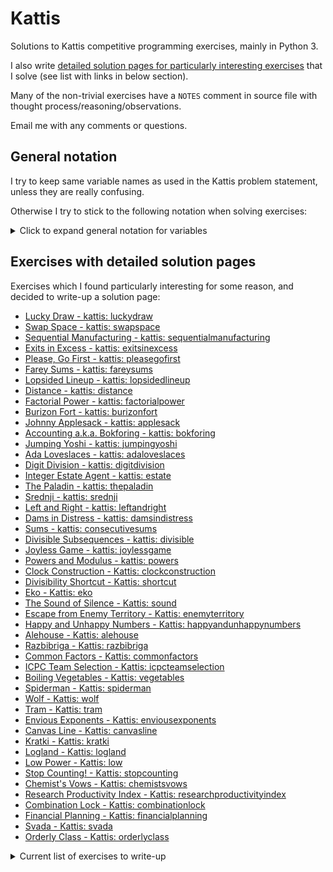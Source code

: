 # Kattis

Solutions to Kattis competitive programming exercises, mainly in Python 3. 

I also write [detailed solution pages for particularly interesting exercises](#exercises-with-detailed-solution-pages) that I solve (see list with links in below section).

Many of the non-trivial exercises have a `NOTES` comment in source file with thought process/reasoning/observations.

Email me with any comments or questions.

## General notation

I try to keep same variable names as used in the Kattis problem statement, unless they are really confusing.

Otherwise I try to stick to the following notation when solving exercises:
<details>
<summary>Click to expand general notation for variables</summary>

```
s : a string
c : a single character
d : a dictionary/hashmap
res : whatever the final result is
inps : if inputs require some kind of processing
curr,prev,best : when doing some kind of updating of current vs. previous vs. overall best values
cnt : when counting something
seen : when storing some kind of lookup of previously seen values, visited nodes in a graph, etc.
flg : a flag boolean for exiting loops or tracking if conditions are met
t,T,tc,TC : testcases
q,Q : queries
x,xs : generic names for moving through an iterable
r,c,R,C,dr,dc : current row/column, number of rows/columns in a grid, change in row/column
moves : allowed moves in some kind of grid or maze, e.g. [(-1,0), (0,1)]
board,grid : state of some kind of input maze/game board/grid configuration
acc : accumulator/range sum
dp : dynamic programming array
goods,bads : for combinatorics exercises when counting good/bad objects or states
stk : a stack
q,pq : queue, priority queue of some kind
ss,mm,hh : when working with dates and times
hi,lo,mid : when binary searching
PRECOMPUTE,LOOKUP,REF : in exercises with multiple queries of a precomputed answer
```
</details>


## Exercises with detailed solution pages

Exercises which I found particularly interesting for some reason, and decided to write-up a solution page:

- [Lucky Draw - kattis: luckydraw](https://github.com/benjaminzwhite/kattis/blob/main/detailed_solutions/luckydraw.md)
- [Swap Space - kattis: swapspace](https://github.com/benjaminzwhite/kattis/blob/main/detailed_solutions/swapspace.md)
- [Sequential Manufacturing - kattis: sequentialmanufacturing](https://github.com/benjaminzwhite/kattis/blob/main/detailed_solutions/sequentialmanufacturing.md)
- [Exits in Excess - kattis: exitsinexcess](https://github.com/benjaminzwhite/kattis/blob/main/detailed_solutions/exitsinexcess.md)
- [Please, Go First - kattis: pleasegofirst](https://github.com/benjaminzwhite/kattis/blob/main/detailed_solutions/pleasegofirst.md)
- [Farey Sums - kattis: fareysums](https://github.com/benjaminzwhite/kattis/blob/main/detailed_solutions/fareysums.md)
- [Lopsided Lineup - kattis: lopsidedlineup](https://github.com/benjaminzwhite/kattis/blob/main/detailed_solutions/lopsidedlineup.md)
- [Distance - kattis: distance](https://github.com/benjaminzwhite/kattis/blob/main/detailed_solutions/distance.md)
- [Factorial Power - kattis: factorialpower](https://github.com/benjaminzwhite/kattis/blob/main/detailed_solutions/factorialpower.md)
- [Burizon Fort - kattis: burizonfort](https://github.com/benjaminzwhite/kattis/blob/main/detailed_solutions/burizonfort.md)
- [Johnny Applesack - kattis: applesack](https://github.com/benjaminzwhite/kattis/blob/main/detailed_solutions/applesack.md)
- [Accounting a.k.a. Bokforing - kattis: bokforing](https://github.com/benjaminzwhite/kattis/blob/main/detailed_solutions/bokforing.md)
- [Jumping Yoshi - kattis: jumpingyoshi](https://github.com/benjaminzwhite/kattis/blob/main/detailed_solutions/jumpingyoshi.md)
- [Ada Loveslaces - kattis: adaloveslaces](https://github.com/benjaminzwhite/kattis/blob/main/detailed_solutions/adaloveslaces.md)
- [Digit Division - kattis: digitdivision](https://github.com/benjaminzwhite/kattis/blob/main/detailed_solutions/digitdivision.md)
- [Integer Estate Agent - kattis: estate](https://github.com/benjaminzwhite/kattis/blob/main/detailed_solutions/estate.md)
- [The Paladin - kattis: thepaladin](https://github.com/benjaminzwhite/kattis/blob/main/detailed_solutions/thepaladin.md)
- [Srednji - kattis: srednji](https://github.com/benjaminzwhite/kattis/blob/main/detailed_solutions/srednji.md)
- [Left and Right - kattis: leftandright](https://github.com/benjaminzwhite/kattis/blob/main/detailed_solutions/leftandright.md)
- [Dams in Distress - kattis: damsindistress](https://github.com/benjaminzwhite/kattis/blob/main/detailed_solutions/damsindistress.md)
- [Sums - kattis: consecutivesums](https://github.com/benjaminzwhite/kattis/blob/main/detailed_solutions/consecutivesums.md)
- [Divisible Subsequences - kattis: divisible](https://github.com/benjaminzwhite/kattis/blob/main/detailed_solutions/divisible.md)
- [Joyless Game - kattis: joylessgame](https://github.com/benjaminzwhite/kattis/blob/main/detailed_solutions/joylessgame.md)
- [Powers and Modulus - kattis: powers](https://github.com/benjaminzwhite/kattis/blob/main/detailed_solutions/powers.md)
- [Clock Construction - Kattis: clockconstruction](https://github.com/benjaminzwhite/kattis/blob/main/detailed_solutions/clockconstruction.md)
- [Divisibility Shortcut - Kattis: shortcut](https://github.com/benjaminzwhite/kattis/blob/main/detailed_solutions/shortcut.md)
- [Eko - Kattis: eko](https://github.com/benjaminzwhite/kattis/blob/main/detailed_solutions/eko.md)
- [The Sound of Silence - Kattis: sound](https://github.com/benjaminzwhite/kattis/blob/main/detailed_solutions/sound.md)
- [Escape from Enemy Territory - Kattis: enemyterritory](https://github.com/benjaminzwhite/kattis/blob/main/detailed_solutions/enemyterritory.md)
- [Happy and Unhappy Numbers - Kattis: happyandunhappynumbers](https://github.com/benjaminzwhite/kattis/blob/main/detailed_solutions/happyandunhappynumbers.md)
- [Alehouse - Kattis: alehouse](https://github.com/benjaminzwhite/kattis/blob/main/detailed_solutions/alehouse.md)
- [Razbibriga - Kattis: razbibriga](https://github.com/benjaminzwhite/kattis/blob/main/detailed_solutions/razbibriga.md)
- [Common Factors - Kattis: commonfactors](https://github.com/benjaminzwhite/kattis/blob/main/detailed_solutions/commonfactors.md)
- [ICPC Team Selection - Kattis: icpcteamselection](https://github.com/benjaminzwhite/kattis/blob/main/detailed_solutions/icpcteamselection.md)
- [Boiling Vegetables - Kattis: vegetables](https://github.com/benjaminzwhite/kattis/blob/main/detailed_solutions/vegetables.md)
- [Spiderman - Kattis: spiderman](https://github.com/benjaminzwhite/kattis/blob/main/detailed_solutions/spiderman.md)
- [Wolf - Kattis: wolf](https://github.com/benjaminzwhite/kattis/blob/main/detailed_solutions/wolf.md)
- [Tram - Kattis: tram](https://github.com/benjaminzwhite/kattis/blob/main/detailed_solutions/tram.md)
- [Envious Exponents - Kattis: enviousexponents](https://github.com/benjaminzwhite/kattis/blob/main/detailed_solutions/enviousexponents.md)
- [Canvas Line - Kattis: canvasline](https://github.com/benjaminzwhite/kattis/blob/main/detailed_solutions/canvasline.md)
- [Kratki - Kattis: kratki](https://github.com/benjaminzwhite/kattis/blob/main/detailed_solutions/kratki.md)
- [Logland - Kattis: logland](https://github.com/benjaminzwhite/kattis/blob/main/detailed_solutions/logland.md)
- [Low Power - Kattis: low](https://github.com/benjaminzwhite/kattis/blob/main/detailed_solutions/low.md)
- [Stop Counting! - Kattis: stopcounting](https://github.com/benjaminzwhite/kattis/blob/main/detailed_solutions/stopcounting.md)
- [Chemist's Vows - Kattis: chemistsvows](https://github.com/benjaminzwhite/kattis/blob/main/detailed_solutions/chemistsvows.md)
- [Research Productivity Index - Kattis: researchproductivityindex](https://github.com/benjaminzwhite/kattis/blob/main/detailed_solutions/researchproductivityindex.md)
- [Combination Lock - Kattis: combinationlock](https://github.com/benjaminzwhite/kattis/blob/main/detailed_solutions/combinationlock.md)
- [Financial Planning - Kattis: financialplanning](https://github.com/benjaminzwhite/kattis/blob/main/detailed_solutions/financialplanning.md)
- [Svada - Kattis: svada](https://github.com/benjaminzwhite/kattis/blob/main/detailed_solutions/svada.md)
- [Orderly Class - Kattis: orderlyclass](https://github.com/benjaminzwhite/kattis/blob/main/detailed_solutions/orderlyclass.md)

<details>
<summary>Current list of exercises to write-up</summary>
  
- Ocean Monument
- ETA
- Delft Distance
- LCM Pair Sum
  
</details>
